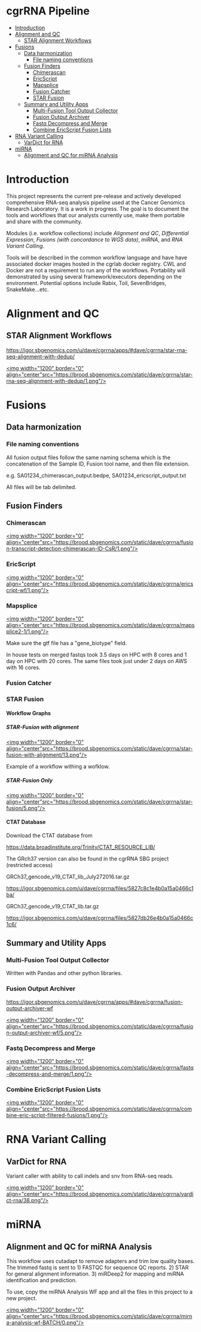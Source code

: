 cgrRNA Pipeline
================

-   [Introduction](#introduction)
-   [Alignment and QC](#alignment-and-qc)
    -   [STAR Alignment Workflows](#star-alignment-workflows)
-   [Fusions](#fusions)
    -   [Data harmonization](#data-harmonization)
        -   [File naming conventions](#file-naming-conventions)
    -   [Fusion Finders](#fusion-finders)
        -   [Chimerascan](#chimerascan)
        -   [EricScript](#ericscript)
        -   [Mapsplice](#mapsplice)
        -   [Fusion Catcher](#fusion-catcher)
        -   [STAR Fusion](#star-fusion)
    -   [Summary and Utility Apps](#summary-and-utility-apps)
        -   [Multi-Fusion Tool Output Collector](#multi-fusion-tool-output-collector)
        -   [Fusion Output Archiver](#fusion-output-archiver)
        -   [Fastq Decompress and Merge](#fastq-decompress-and-merge)
        -   [Combine EricScript Fusion Lists](#combine-ericscript-fusion-lists)
-   [RNA Variant Calling](#rna-variant-calling)
    -   [VarDict for RNA](#vardict-for-rna)
-   [miRNA](#mirna)
    -   [Alignment and QC for miRNA Analysis](#alignment-and-qc-for-mirna-analysis)

Introduction
============

This project represents the current pre-release and actively developed comprehensive RNA-seq analysis pipeline used at the Cancer Genomics Research Laboratory. It is a work in progress. The goal is to document the tools and workflows that our analysts currently use, make them portable and share with the community.

Modules (i.e. workflow collections) include *Alignment and QC*, *Differential Expression*, *Fusions (with concordance to WGS data)*, *miRNA*, and *RNA Variant Calling*.

Tools will be described in the common workflow language and have have associated docker images hosted in the cgrlab docker registry. CWL and Docker are not a requirement to run any of the workflows. Portability will demonstrated by using several framework/executors depending on the environment. Potential options include Rabix, Toil, SevenBridges, SnakeMake...etc.

Alignment and QC
================

STAR Alignment Workflows
------------------------

<https://igor.sbgenomics.com/u/dave/cgrrna/apps/#dave/cgrrna/star-rna-seq-alignment-with-dedup/>

<a href="https://brood.sbgenomics.com/static/dave/cgrrna/star-rna-seq-alignment-with-dedup/1.png" target="_blank"> <img width="1200" border="0" align="center"src="https://brood.sbgenomics.com/static/dave/cgrrna/star-rna-seq-alignment-with-dedup/1.png"/> </a>

Fusions
=======

Data harmonization
------------------

### File naming conventions

All fusion output files follow the same naming schema which is the concatenation of the Sample ID, Fusion tool name, and then file extension.

e.g. SA01234\_chimerascan\_output.bedpe, SA01234\_ericscript\_output.txt

All files will be tab delimited.

Fusion Finders
--------------

### Chimerascan

<a href="https://brood.sbgenomics.com/static/dave/cgrrna/fusion-transcript-detection-chimerascan-ID-CsR/1.png" target="_blank"> <img width="1200" border="0" align="center"src="https://brood.sbgenomics.com/static/dave/cgrrna/fusion-transcript-detection-chimerascan-ID-CsR/1.png"/> </a>

### EricScript

<a href="https://brood.sbgenomics.com/static/dave/cgrrna/ericscript-wf/1.png" target="_blank"> <img width="1200" border="0" align="center"src="https://brood.sbgenomics.com/static/dave/cgrrna/ericscript-wf/1.png"/> </a>

### Mapsplice

<a href="https://brood.sbgenomics.com/static/dave/cgrrna/mapsplice2-1/1.png" target="_blank"> <img width="1200" border="0" align="center"src="https://brood.sbgenomics.com/static/dave/cgrrna/mapsplice2-1/1.png"/> </a>

Make sure the gtf file has a "gene\_biotype" field.

In house tests on merged fastqs took 3.5 days on HPC with 8 cores and 1 day on HPC with 20 cores. The same files took just under 2 days on AWS with 16 cores.

### Fusion Catcher

### STAR Fusion

#### Workflow Graphs

##### STAR-Fusion with alignment

<a href="https://brood.sbgenomics.com/static/dave/cgrrna/star-fusion-with-alignment/13.png" target="_blank"> <img width="1200" border="0" align="center"src="https://brood.sbgenomics.com/static/dave/cgrrna/star-fusion-with-alignment/13.png"/> </a>

Example of a workflow withing a wofklow.

##### STAR-Fusion Only

<a href="https://brood.sbgenomics.com/static/dave/cgrrna/star-fusion/5.png" target="_blank"> <img width="1200" border="0" align="center"src="https://brood.sbgenomics.com/static/dave/cgrrna/star-fusion/5.png"/> </a>

#### CTAT Database

Download the CTAT database from

<https://data.broadinstitute.org/Trinity/CTAT_RESOURCE_LIB/>

The GRch37 version can also be found in the cgrRNA SBG project (restricted access)

GRCh37\_gencode\_v19\_CTAT\_lib\_July272016.tar.gz

<https://igor.sbgenomics.com/u/dave/cgrrna/files/5827c8c1e4b0a15a0466c1ba/>

GRCh37\_gencode\_v19\_CTAT\_lib.tar.gz

<https://igor.sbgenomics.com/u/dave/cgrrna/files/5827db26e4b0a15a0466c1c6/>

Summary and Utility Apps
------------------------

### Multi-Fusion Tool Output Collector

Written with Pandas and other python libraries.

### Fusion Output Archiver

<https://igor.sbgenomics.com/u/dave/cgrrna/apps/#dave/cgrrna/fusion-output-archiver-wf>

<a href="https://brood.sbgenomics.com/static/dave/cgrrna/fusion-output-archiver-wf/5.png" target="_blank"> <img width="1200" border="0" align="center"src="https://brood.sbgenomics.com/static/dave/cgrrna/fusion-output-archiver-wf/5.png"/> </a>

### Fastq Decompress and Merge

<a href="https://brood.sbgenomics.com/static/dave/cgrrna/fastq-decompress-and-merge/1.png" target="_blank"> <img width="1200" border="0" align="center"src="https://brood.sbgenomics.com/static/dave/cgrrna/fastq-decompress-and-merge/1.png"/> </a>

### Combine EricScript Fusion Lists

<a href="https://brood.sbgenomics.com/static/dave/cgrrna/combine-eric-script-filtered-fusions/1.png" target="_blank"> <img width="1200" border="0" align="center"src="https://brood.sbgenomics.com/static/dave/cgrrna/combine-eric-script-filtered-fusions/1.png"/> </a>

RNA Variant Calling
===================

VarDict for RNA
---------------

Variant caller with ability to call indels and snv from RNA-seq reads.

<a href="https://brood.sbgenomics.com/static/dave/cgrrna/vardict-rna/38.png" target="_blank"> <img width="1200" border="0" align="center"src="https://brood.sbgenomics.com/static/dave/cgrrna/vardict-rna/38.png"/> </a>

miRNA
=====

Alignment and QC for miRNA Analysis
-----------------------------------

This workflow uses cutadapt to remove adapters and trim low quality bases. The trimmed fastq is sent to 1) FASTQC for sequence QC reports. 2) STAR for general alignment information. 3) miRDeep2 for mapping and miRNA identification and prediction.

To use, copy the miRNA Analysis WF app and all the files in this project to a new project.

<a href="https://brood.sbgenomics.com/static/dave/cgrrna/mirna-analysis-wf-BATCH/0.png" target="_blank"> <img width="1200" border="0" align="center"src="https://brood.sbgenomics.com/static/dave/cgrrna/mirna-analysis-wf-BATCH/0.png"/> </a>

